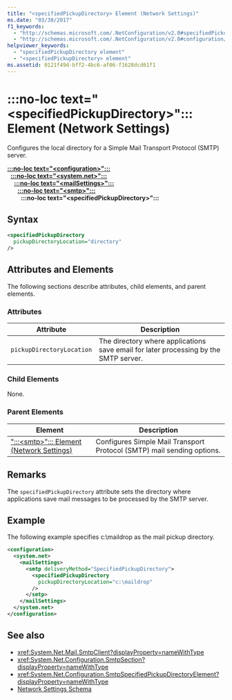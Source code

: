 ```yaml
---
title: "<specifiedPickupDirectory> Element (Network Settings)"
ms.date: "03/30/2017"
f1_keywords: 
  - "http://schemas.microsoft.com/.NetConfiguration/v2.0#specifiedPickupDirectory"
  - "http://schemas.microsoft.com/.NetConfiguration/v2.0#configuration/system.net/mailSettings/smtp/specifiedPickupDirectory"
helpviewer_keywords: 
  - "specifiedPickupDirectory element"
  - "<specifiedPickupDirectory> element"
ms.assetid: 0121f49d-bff2-4bc6-af06-f1628dcd61f1
---
```

# :::no-loc text="\<specifiedPickupDirectory>"::: Element (Network Settings)
Configures the local directory for a Simple Mail Transport Protocol (SMTP) server.  
  
[**:::no-loc text="\<configuration>":::**](../configuration-element.md)\
&nbsp;&nbsp;[**:::no-loc text="\<system.net>":::**](system-net-element-network-settings.md)\
&nbsp;&nbsp;&nbsp;&nbsp;[**:::no-loc text="\<mailSettings>":::**](mailsettings-element-network-settings.md)\
&nbsp;&nbsp;&nbsp;&nbsp;&nbsp;&nbsp;[**:::no-loc text="\<smtp>":::**](smtp-element-network-settings.md)\
&nbsp;&nbsp;&nbsp;&nbsp;&nbsp;&nbsp;&nbsp;&nbsp;**:::no-loc text="\<specifiedPickupDirectory>":::**  
  
## Syntax  
  
```xml  
<specifiedPickupDirectory  
  pickupDirectoryLocation="directory"   
/>  
```  
  
## Attributes and Elements  
 The following sections describe attributes, child elements, and parent elements.  
  
### Attributes  
  
|Attribute|Description|  
|---------------|-----------------|  
|`pickupDirectoryLocation`|The directory where applications save email for later processing by the SMTP server.|  
  
### Child Elements  
 None.  
  
### Parent Elements  
  
|Element|Description|  
|-------------|-----------------|  
|[":::\<smtp>"::: Element (Network Settings)](smtp-element-network-settings.md)|Configures Simple Mail Transport Protocol (SMTP) mail sending options.|  
  
## Remarks  
 The `specifiedPickupDirectory` attribute sets the directory where applications save mail messages to be processed by the SMTP server.  
  
## Example  
 The following example specifies c:\maildrop as the mail pickup directory.  
  
```xml  
<configuration>  
  <system.net>  
    <mailSettings>  
      <smtp deliveryMethod="SpecifiedPickupDirectory">  
        <specifiedPickupDirectory  
          pickupDirectoryLocation="c:\maildrop"  
        />  
      </smtp>  
    </mailSettings>  
  </system.net>  
</configuration>  
```  
  
## See also

- <xref:System.Net.Mail.SmtpClient?displayProperty=nameWithType>
- <xref:System.Net.Configuration.SmtpSection?displayProperty=nameWithType>
- <xref:System.Net.Configuration.SmtpSpecifiedPickupDirectoryElement?displayProperty=nameWithType>
- [Network Settings Schema](index.md)
